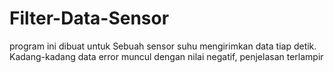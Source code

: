 # Filter-Data-Sensor
program ini dibuat untuk Sebuah sensor suhu mengirimkan data tiap detik. Kadang-kadang data error muncul dengan nilai negatif, penjelasan terlampir

